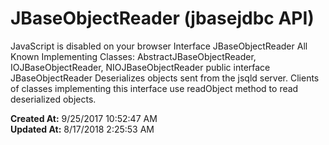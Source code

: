 # JBaseObjectReader (jbasejdbc API)

JavaScript is disabled on your browser Interface JBaseObjectReader All Known Implementing Classes: AbstractJBaseObjectReader, IOJBaseObjectReader, NIOJBaseObjectReader public interface JBaseObjectReader Deserializes objects sent from the jsqld server. Clients of classes implementing this interface use readObject method to read deserialized objects.   

**Created At:** 9/25/2017 10:52:47 AM  
**Updated At:** 8/17/2018 2:25:53 AM  

